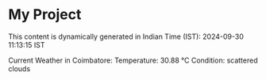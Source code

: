 # My Project

This content is dynamically generated in Indian Time (IST): 2024-09-30 11:13:15 IST


Current Weather in Coimbatore:
Temperature: 30.88 °C
Condition: scattered clouds
